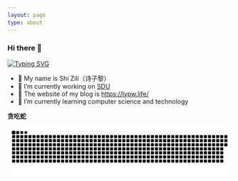 ```yaml
---
layout: page
type: about
---
```


### Hi there 👋
[![Typing SVG](https://readme-typing-svg.herokuapp.com?font=Fira+Code&pause=1000&width=435&lines=%E4%BA%B2%E7%88%B1%E7%9A%84%E6%9C%8B%E5%8F%8B%EF%BC%8C%E4%BD%A0%E5%A5%BD%E5%91%80%F0%9F%91%8B;Jump%EF%BC%81Jump%EF%BC%81Jump%EF%BC%81;%E6%B0%B8%E8%BF%9C%E5%B9%B4%E8%BD%BB%EF%BC%8C%E6%B0%B8%E8%BF%9C%E7%83%AD%E6%B3%AA%E7%9B%88%E7%9C%B6%EF%BC%81)](https://git.io/typing-svg)
- 🤔 My name is Shi Zili（诗子黎）
- 🔭 I’m currently working on [SDU](https://www.sdu.edu.cn/)
- 💬 The website of my blog is https://lypw.life/
- 🌱 I’m currently learning computer science and technology

**贪吃蛇**
<div align="center"><img src="https://raw.githubusercontent.com/Achuan-2/Achuan-2/main/assets/github-contribution-grid-snake.svg" ></div>

